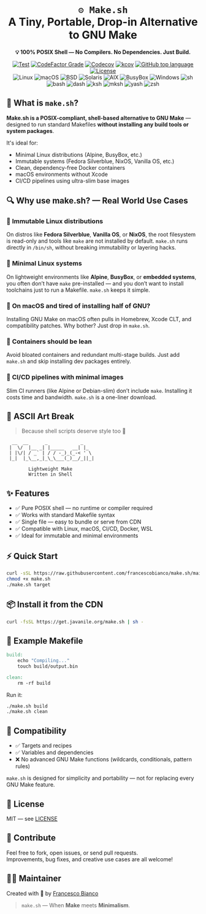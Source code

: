 <div align="center">


<h1> <code>⚙️ Make.sh</code><br>A Tiny, Portable, Drop-in Alternative to GNU Make</h1>

__💡 100% POSIX Shell — No Compilers. No Dependencies. Just Build.__


[![Test](https://github.com/ko1nksm/getoptions/workflows/Test/badge.svg)](https://github.com/ko1nksm/getoptions/actions)
[![CodeFactor Grade](https://img.shields.io/codefactor/grade/github/ko1nksm/getoptions?logo=codefactor)](https://www.codefactor.io/repository/github/ko1nksm/getoptions)
[![Codecov](https://img.shields.io/codecov/c/github/ko1nksm/getoptions?logo=codecov)](https://codecov.io/gh/ko1nksm/getoptions)
[![kcov](https://img.shields.io/badge/dynamic/json?url=https%3A%2F%2Fko1nksm.github.io%2Fgetoptions%2Fcoverage.json&query=percent_covered&label=kcov&suffix=%25)](https://ko1nksm.github.io/getoptions/)
[![GitHub top language](https://img.shields.io/github/languages/top/ko1nksm/getoptions.svg)](https://github.com/ko1nksm/getoptions/search?l=Shell)
[![License](https://img.shields.io/github/license/francescobianco/make.sh.svg)](https://github.com/francescobianco/make.sh/blob/main/LICENSE)<br>
![Linux](https://img.shields.io/badge/Linux-ecd53f?style=flat)
![macOS](https://img.shields.io/badge/macOS-ecd53f?style=flat)
![BSD](https://img.shields.io/badge/BSD-ecd53f?style=flat)
![Solaris](https://img.shields.io/badge/Solaris-ecd53f?style=flat)
![AIX](https://img.shields.io/badge/AIX-ecd53f?style=flat)
![BusyBox](https://img.shields.io/badge/BusyBox-ecd53f?style=flat)
![Windows](https://img.shields.io/badge/Windows-ecd53f?style=flat)
![sh](https://img.shields.io/badge/sh-cec7d1.svg?style=flat)
![bash](https://img.shields.io/badge/bash-cec7d1.svg?style=flat)
![dash](https://img.shields.io/badge/dash-cec7d1.svg?style=flat)
![ksh](https://img.shields.io/badge/ksh-cec7d1.svg?style=flat)
![mksh](https://img.shields.io/badge/mksh-cec7d1.svg?style=flat)
![yash](https://img.shields.io/badge/yash-cec7d1.svg?style=flat)
![zsh](https://img.shields.io/badge/zsh-cec7d1.svg?style=flat)



</div>

## 🚀 What is `make.sh`?

**Make.sh is a POSIX-compliant, shell-based alternative to GNU Make** — designed to run standard Makefiles **without installing any build tools or system packages**.

It's ideal for:

- Minimal Linux distributions (Alpine, BusyBox, etc.)
- Immutable systems (Fedora Silverblue, NixOS, Vanilla OS, etc.)
- Clean, dependency-free Docker containers
- macOS environments without Xcode
- CI/CD pipelines using ultra-slim base images

## 🔍 Why use make.sh? — Real World Use Cases

### 🧊 **Immutable Linux distributions**
On distros like **Fedora Silverblue**, **Vanilla OS**, or **NixOS**, the root filesystem is read-only and tools like `make` are not installed by default. `make.sh` runs directly in `/bin/sh`, without breaking immutability or layering hacks.

### 🐧 **Minimal Linux systems**
On lightweight environments like **Alpine**, **BusyBox**, or **embedded systems**, you often don’t have `make` pre-installed — and you don’t want to install toolchains just to run a Makefile. `make.sh` keeps it simple.

### 🍏 **On macOS and tired of installing half of GNU?**
Installing GNU Make on macOS often pulls in Homebrew, Xcode CLT, and compatibility patches. Why bother? Just drop in `make.sh`.

### 🐳 **Containers should be lean**
Avoid bloated containers and redundant multi-stage builds. Just add `make.sh` and skip installing dev packages entirely.

### 🔄 **CI/CD pipelines with minimal images**
Slim CI runners (like Alpine or Debian-slim) don’t include `make`. Installing it costs time and bandwidth. `make.sh` is a one-liner download.

## 🧱 ASCII Art Break

> Because shell scripts deserve style too 🧢

```
  __  __      _            _    
 |  \/  |__ _| |_____   __| |_  
 | |\/| / _` | / / -_)_(_-< ' \ 
 |_|  |_\__,_|_\_\___(_)__/_||_|
                                
        Lightweight Make
        Written in Shell
```

## ✨ Features

- ✅ Pure POSIX shell — no runtime or compiler required
- ✅ Works with standard Makefile syntax
- ✅ Single file — easy to bundle or serve from CDN
- ✅ Compatible with Linux, macOS, CI/CD, Docker, WSL
- ✅ Ideal for immutable and minimal environments

## ⚡️ Quick Start

```bash
curl -sSL https://raw.githubusercontent.com/francescobianco/make.sh/main/bin/make.sh -o make.sh
chmod +x make.sh
./make.sh target
```

## 📦 Install it from the CDN

```bash
curl -fsSL https://get.javanile.org/make.sh | sh -
```

## 🧪 Example Makefile

```makefile
build:
	echo "Compiling..."
	touch build/output.bin

clean:
	rm -rf build
```

Run it:

```bash
./make.sh build
./make.sh clean
```

## 📌 Compatibility

- ✅ Targets and recipes
- ✅ Variables and dependencies
- ❌ No advanced GNU Make functions (wildcards, conditionals, pattern rules)

`make.sh` is designed for simplicity and portability — not for replacing every GNU Make feature.

## 🔐 License

MIT — see [LICENSE](LICENSE)

## 🤝 Contribute

Feel free to fork, open issues, or send pull requests.  
Improvements, bug fixes, and creative use cases are all welcome!

## 👨‍💻 Maintainer

Created with 🍝 by [Francesco Bianco](https://github.com/francescobianco)

> `make.sh` — When **Make** meets **Minimalism**.
